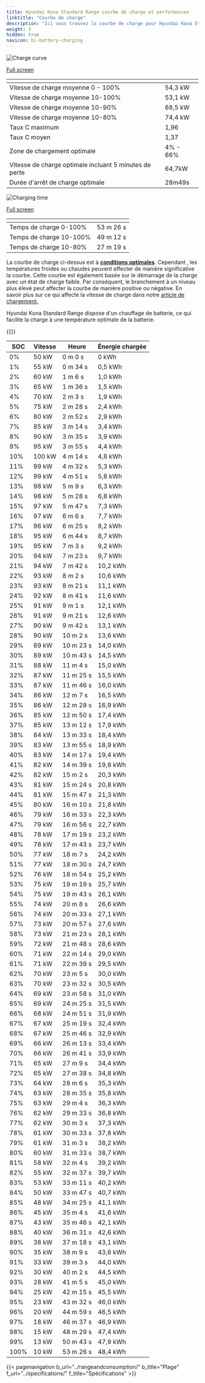 ```yaml
---
title: Hyundai Kona Standard Range courbe de charge et performances
linktitle: "Courbe de charge"
description: "Ici vous trouvez la courbe de charge pour Hyundai Kona Standard Range."
weight: 3
hidden: true
navicon: bi-battery-charging
---
```

<!-- markdownlint-disable MD033 -->
<!-- markdownlint-disable MD010 -->
<img src="/images/models/hyundai/kona/kona_standard_range/chargingcurve.svg" alt="Charge curve" class="img-fluid">

[Full screen](/images/models/hyundai/kona/kona_standard_range/chargingcurve.svg)


<div class="table-responsive">
<table class="table table-striped border">
	<thead>
		<tr>
			<th>
			</th>
			<th>
			</th>
		</tr>
	</thead>
	<tbody>
		<tr>
			<td>
				Vitesse de charge moyenne 0 - 100%
			</td>
			<td>
				54,3 kW
			</td>
		</tr>
		<tr>
			<td>
				Vitesse de charge moyenne 10-100%
			</td>
			<td>
				53,1 kW
			</td>
		</tr>
		<tr>
			<td>
				Vitesse de charge moyenne 10-90%
			</td>
			<td>
				68,5 kW
			</td>
		</tr>
		<tr>
			<td>
				Vitesse de charge moyenne 10-80%
			</td>
			<td>
				74,4 kW
			</td>
		</tr>
		<tr>
			<td>
				Taux C maximum
			</td>
			<td>
				1,96
			</td>
		</tr>
		<tr>
			<td>
				Taux C moyen
			</td>
			<td>
				1,37
			</td>
		</tr>
		<tr>
			<td>
				Zone de chargement optimale
			</td>
			<td>
				4% - 66%
			</td>
		</tr>
		<tr>
			<td>
				Vitesse de charge optimale incluant 5 minutes de perte
			</td>
			<td>
				64,7kW
			</td>
		</tr>
		<tr>
			<td>
				Durée d'arrêt de charge optimale
			</td>
			<td>
				28m49s
			</td>
		</tr>
	</tbody>
</table>
</div>
<img src="/images/models/hyundai/kona/kona_standard_range/chargingtime.svg" alt="Charging time" class="img-fluid">

[Full screen](/images/models/hyundai/kona/kona_standard_range/chargingtime.svg)
<div class="table-responsive">
<table class="table table-striped border">
	<thead>
		<tr>
			<th>
			</th>
			<th>
			</th>
		</tr>
	</thead>
	<tbody>
		<tr>
			<td>
				Temps de charge 0-100%
			</td>
			<td>
				 53 m 26 s
			</td>
		</tr>
		<tr>
			<td>
				Temps de charge 10-100%
			</td>
			<td>
				 49 m 12 s
			</td>
		</tr>
		<tr>
			<td>
				Temps de charge 10-80%
			</td>
			<td>
				 27 m 19 s
			</td>
		</tr>
	</tbody>
</table>
</div>


La courbe de charge ci-dessus est à **[conditions optimales](../../../../../technology/battery/charging/#temperature)**. Cependant , les températures froides ou chaudes peuvent affecter de manière significative la courbe. Cette courbe est également basée sur le démarrage de la charge avec un état de charge faible. Par conséquent, le branchement à un niveau plus élevé peut affecter la courbe de manière positive ou négative. En savoir plus sur ce qui affecte la vitesse de charge dans notre [article de chargement.](../../../../../technology/battery/charging/)


Hyundai Kona Standard Range dispose d'un chauffage de batterie, ce qui facilite la charge à une température optimale de la batterie.


{{<evkxdisplayaddarticle />}}
<div class="table-responsive">
<table class="table table-striped border">
	<thead>
		<tr>
			<th>
				SOC
			</th>
			<th>
				Vitesse
			</th>
			<th>
				Heure
			</th>
			<th>
				Énergie chargée
			</th>
		</tr>
	</thead>
	<tbody>
		<tr>
			<td>
				0%
			</td>
			<td>
				50 kW
			</td>
			<td>
				 0 m 0 s
			</td>
			<td>
				0 kWh
			</td>
		</tr>
		<tr>
			<td>
				1%
			</td>
			<td>
				55 kW
			</td>
			<td>
				 0 m 34 s
			</td>
			<td>
				0,5 kWh
			</td>
		</tr>
		<tr>
			<td>
				2%
			</td>
			<td>
				60 kW
			</td>
			<td>
				 1 m 6 s
			</td>
			<td>
				1,0 kWh
			</td>
		</tr>
		<tr>
			<td>
				3%
			</td>
			<td>
				65 kW
			</td>
			<td>
				 1 m 36 s
			</td>
			<td>
				1,5 kWh
			</td>
		</tr>
		<tr>
			<td>
				4%
			</td>
			<td>
				70 kW
			</td>
			<td>
				 2 m 3 s
			</td>
			<td>
				1,9 kWh
			</td>
		</tr>
		<tr>
			<td>
				5%
			</td>
			<td>
				75 kW
			</td>
			<td>
				 2 m 28 s
			</td>
			<td>
				2,4 kWh
			</td>
		</tr>
		<tr>
			<td>
				6%
			</td>
			<td>
				80 kW
			</td>
			<td>
				 2 m 52 s
			</td>
			<td>
				2,9 kWh
			</td>
		</tr>
		<tr>
			<td>
				7%
			</td>
			<td>
				85 kW
			</td>
			<td>
				 3 m 14 s
			</td>
			<td>
				3,4 kWh
			</td>
		</tr>
		<tr>
			<td>
				8%
			</td>
			<td>
				90 kW
			</td>
			<td>
				 3 m 35 s
			</td>
			<td>
				3,9 kWh
			</td>
		</tr>
		<tr>
			<td>
				9%
			</td>
			<td>
				95 kW
			</td>
			<td>
				 3 m 55 s
			</td>
			<td>
				4,4 kWh
			</td>
		</tr>
		<tr>
			<td>
				10%
			</td>
			<td>
				100 kW
			</td>
			<td>
				 4 m 14 s
			</td>
			<td>
				4,8 kWh
			</td>
		</tr>
		<tr>
			<td>
				11%
			</td>
			<td>
				99 kW
			</td>
			<td>
				 4 m 32 s
			</td>
			<td>
				5,3 kWh
			</td>
		</tr>
		<tr>
			<td>
				12%
			</td>
			<td>
				99 kW
			</td>
			<td>
				 4 m 51 s
			</td>
			<td>
				5,8 kWh
			</td>
		</tr>
		<tr>
			<td>
				13%
			</td>
			<td>
				98 kW
			</td>
			<td>
				 5 m 9 s
			</td>
			<td>
				6,3 kWh
			</td>
		</tr>
		<tr>
			<td>
				14%
			</td>
			<td>
				98 kW
			</td>
			<td>
				 5 m 28 s
			</td>
			<td>
				6,8 kWh
			</td>
		</tr>
		<tr>
			<td>
				15%
			</td>
			<td>
				97 kW
			</td>
			<td>
				 5 m 47 s
			</td>
			<td>
				7,3 kWh
			</td>
		</tr>
		<tr>
			<td>
				16%
			</td>
			<td>
				97 kW
			</td>
			<td>
				 6 m 6 s
			</td>
			<td>
				7,7 kWh
			</td>
		</tr>
		<tr>
			<td>
				17%
			</td>
			<td>
				96 kW
			</td>
			<td>
				 6 m 25 s
			</td>
			<td>
				8,2 kWh
			</td>
		</tr>
		<tr>
			<td>
				18%
			</td>
			<td>
				95 kW
			</td>
			<td>
				 6 m 44 s
			</td>
			<td>
				8,7 kWh
			</td>
		</tr>
		<tr>
			<td>
				19%
			</td>
			<td>
				95 kW
			</td>
			<td>
				 7 m 3 s
			</td>
			<td>
				9,2 kWh
			</td>
		</tr>
		<tr>
			<td>
				20%
			</td>
			<td>
				94 kW
			</td>
			<td>
				 7 m 23 s
			</td>
			<td>
				9,7 kWh
			</td>
		</tr>
		<tr>
			<td>
				21%
			</td>
			<td>
				94 kW
			</td>
			<td>
				 7 m 42 s
			</td>
			<td>
				10,2 kWh
			</td>
		</tr>
		<tr>
			<td>
				22%
			</td>
			<td>
				93 kW
			</td>
			<td>
				 8 m 2 s
			</td>
			<td>
				10,6 kWh
			</td>
		</tr>
		<tr>
			<td>
				23%
			</td>
			<td>
				93 kW
			</td>
			<td>
				 8 m 21 s
			</td>
			<td>
				11,1 kWh
			</td>
		</tr>
		<tr>
			<td>
				24%
			</td>
			<td>
				92 kW
			</td>
			<td>
				 8 m 41 s
			</td>
			<td>
				11,6 kWh
			</td>
		</tr>
		<tr>
			<td>
				25%
			</td>
			<td>
				91 kW
			</td>
			<td>
				 9 m 1 s
			</td>
			<td>
				12,1 kWh
			</td>
		</tr>
		<tr>
			<td>
				26%
			</td>
			<td>
				91 kW
			</td>
			<td>
				 9 m 21 s
			</td>
			<td>
				12,6 kWh
			</td>
		</tr>
		<tr>
			<td>
				27%
			</td>
			<td>
				90 kW
			</td>
			<td>
				 9 m 42 s
			</td>
			<td>
				13,1 kWh
			</td>
		</tr>
		<tr>
			<td>
				28%
			</td>
			<td>
				90 kW
			</td>
			<td>
				 10 m 2 s
			</td>
			<td>
				13,6 kWh
			</td>
		</tr>
		<tr>
			<td>
				29%
			</td>
			<td>
				89 kW
			</td>
			<td>
				 10 m 23 s
			</td>
			<td>
				14,0 kWh
			</td>
		</tr>
		<tr>
			<td>
				30%
			</td>
			<td>
				89 kW
			</td>
			<td>
				 10 m 43 s
			</td>
			<td>
				14,5 kWh
			</td>
		</tr>
		<tr>
			<td>
				31%
			</td>
			<td>
				88 kW
			</td>
			<td>
				 11 m 4 s
			</td>
			<td>
				15,0 kWh
			</td>
		</tr>
		<tr>
			<td>
				32%
			</td>
			<td>
				87 kW
			</td>
			<td>
				 11 m 25 s
			</td>
			<td>
				15,5 kWh
			</td>
		</tr>
		<tr>
			<td>
				33%
			</td>
			<td>
				87 kW
			</td>
			<td>
				 11 m 46 s
			</td>
			<td>
				16,0 kWh
			</td>
		</tr>
		<tr>
			<td>
				34%
			</td>
			<td>
				86 kW
			</td>
			<td>
				 12 m 7 s
			</td>
			<td>
				16,5 kWh
			</td>
		</tr>
		<tr>
			<td>
				35%
			</td>
			<td>
				86 kW
			</td>
			<td>
				 12 m 28 s
			</td>
			<td>
				16,9 kWh
			</td>
		</tr>
		<tr>
			<td>
				36%
			</td>
			<td>
				85 kW
			</td>
			<td>
				 12 m 50 s
			</td>
			<td>
				17,4 kWh
			</td>
		</tr>
		<tr>
			<td>
				37%
			</td>
			<td>
				85 kW
			</td>
			<td>
				 13 m 12 s
			</td>
			<td>
				17,9 kWh
			</td>
		</tr>
		<tr>
			<td>
				38%
			</td>
			<td>
				84 kW
			</td>
			<td>
				 13 m 33 s
			</td>
			<td>
				18,4 kWh
			</td>
		</tr>
		<tr>
			<td>
				39%
			</td>
			<td>
				83 kW
			</td>
			<td>
				 13 m 55 s
			</td>
			<td>
				18,9 kWh
			</td>
		</tr>
		<tr>
			<td>
				40%
			</td>
			<td>
				83 kW
			</td>
			<td>
				 14 m 17 s
			</td>
			<td>
				19,4 kWh
			</td>
		</tr>
		<tr>
			<td>
				41%
			</td>
			<td>
				82 kW
			</td>
			<td>
				 14 m 39 s
			</td>
			<td>
				19,8 kWh
			</td>
		</tr>
		<tr>
			<td>
				42%
			</td>
			<td>
				82 kW
			</td>
			<td>
				 15 m 2 s
			</td>
			<td>
				20,3 kWh
			</td>
		</tr>
		<tr>
			<td>
				43%
			</td>
			<td>
				81 kW
			</td>
			<td>
				 15 m 24 s
			</td>
			<td>
				20,8 kWh
			</td>
		</tr>
		<tr>
			<td>
				44%
			</td>
			<td>
				81 kW
			</td>
			<td>
				 15 m 47 s
			</td>
			<td>
				21,3 kWh
			</td>
		</tr>
		<tr>
			<td>
				45%
			</td>
			<td>
				80 kW
			</td>
			<td>
				 16 m 10 s
			</td>
			<td>
				21,8 kWh
			</td>
		</tr>
		<tr>
			<td>
				46%
			</td>
			<td>
				79 kW
			</td>
			<td>
				 16 m 33 s
			</td>
			<td>
				22,3 kWh
			</td>
		</tr>
		<tr>
			<td>
				47%
			</td>
			<td>
				79 kW
			</td>
			<td>
				 16 m 56 s
			</td>
			<td>
				22,7 kWh
			</td>
		</tr>
		<tr>
			<td>
				48%
			</td>
			<td>
				78 kW
			</td>
			<td>
				 17 m 19 s
			</td>
			<td>
				23,2 kWh
			</td>
		</tr>
		<tr>
			<td>
				49%
			</td>
			<td>
				78 kW
			</td>
			<td>
				 17 m 43 s
			</td>
			<td>
				23,7 kWh
			</td>
		</tr>
		<tr>
			<td>
				50%
			</td>
			<td>
				77 kW
			</td>
			<td>
				 18 m 7 s
			</td>
			<td>
				24,2 kWh
			</td>
		</tr>
		<tr>
			<td>
				51%
			</td>
			<td>
				77 kW
			</td>
			<td>
				 18 m 30 s
			</td>
			<td>
				24,7 kWh
			</td>
		</tr>
		<tr>
			<td>
				52%
			</td>
			<td>
				76 kW
			</td>
			<td>
				 18 m 54 s
			</td>
			<td>
				25,2 kWh
			</td>
		</tr>
		<tr>
			<td>
				53%
			</td>
			<td>
				75 kW
			</td>
			<td>
				 19 m 19 s
			</td>
			<td>
				25,7 kWh
			</td>
		</tr>
		<tr>
			<td>
				54%
			</td>
			<td>
				75 kW
			</td>
			<td>
				 19 m 43 s
			</td>
			<td>
				26,1 kWh
			</td>
		</tr>
		<tr>
			<td>
				55%
			</td>
			<td>
				74 kW
			</td>
			<td>
				 20 m 8 s
			</td>
			<td>
				26,6 kWh
			</td>
		</tr>
		<tr>
			<td>
				56%
			</td>
			<td>
				74 kW
			</td>
			<td>
				 20 m 33 s
			</td>
			<td>
				27,1 kWh
			</td>
		</tr>
		<tr>
			<td>
				57%
			</td>
			<td>
				73 kW
			</td>
			<td>
				 20 m 57 s
			</td>
			<td>
				27,6 kWh
			</td>
		</tr>
		<tr>
			<td>
				58%
			</td>
			<td>
				73 kW
			</td>
			<td>
				 21 m 23 s
			</td>
			<td>
				28,1 kWh
			</td>
		</tr>
		<tr>
			<td>
				59%
			</td>
			<td>
				72 kW
			</td>
			<td>
				 21 m 48 s
			</td>
			<td>
				28,6 kWh
			</td>
		</tr>
		<tr>
			<td>
				60%
			</td>
			<td>
				71 kW
			</td>
			<td>
				 22 m 14 s
			</td>
			<td>
				29,0 kWh
			</td>
		</tr>
		<tr>
			<td>
				61%
			</td>
			<td>
				71 kW
			</td>
			<td>
				 22 m 39 s
			</td>
			<td>
				29,5 kWh
			</td>
		</tr>
		<tr>
			<td>
				62%
			</td>
			<td>
				70 kW
			</td>
			<td>
				 23 m 5 s
			</td>
			<td>
				30,0 kWh
			</td>
		</tr>
		<tr>
			<td>
				63%
			</td>
			<td>
				70 kW
			</td>
			<td>
				 23 m 32 s
			</td>
			<td>
				30,5 kWh
			</td>
		</tr>
		<tr>
			<td>
				64%
			</td>
			<td>
				69 kW
			</td>
			<td>
				 23 m 58 s
			</td>
			<td>
				31,0 kWh
			</td>
		</tr>
		<tr>
			<td>
				65%
			</td>
			<td>
				69 kW
			</td>
			<td>
				 24 m 25 s
			</td>
			<td>
				31,5 kWh
			</td>
		</tr>
		<tr>
			<td>
				66%
			</td>
			<td>
				68 kW
			</td>
			<td>
				 24 m 51 s
			</td>
			<td>
				31,9 kWh
			</td>
		</tr>
		<tr>
			<td>
				67%
			</td>
			<td>
				67 kW
			</td>
			<td>
				 25 m 19 s
			</td>
			<td>
				32,4 kWh
			</td>
		</tr>
		<tr>
			<td>
				68%
			</td>
			<td>
				67 kW
			</td>
			<td>
				 25 m 46 s
			</td>
			<td>
				32,9 kWh
			</td>
		</tr>
		<tr>
			<td>
				69%
			</td>
			<td>
				66 kW
			</td>
			<td>
				 26 m 13 s
			</td>
			<td>
				33,4 kWh
			</td>
		</tr>
		<tr>
			<td>
				70%
			</td>
			<td>
				66 kW
			</td>
			<td>
				 26 m 41 s
			</td>
			<td>
				33,9 kWh
			</td>
		</tr>
		<tr>
			<td>
				71%
			</td>
			<td>
				65 kW
			</td>
			<td>
				 27 m 9 s
			</td>
			<td>
				34,4 kWh
			</td>
		</tr>
		<tr>
			<td>
				72%
			</td>
			<td>
				65 kW
			</td>
			<td>
				 27 m 38 s
			</td>
			<td>
				34,8 kWh
			</td>
		</tr>
		<tr>
			<td>
				73%
			</td>
			<td>
				64 kW
			</td>
			<td>
				 28 m 6 s
			</td>
			<td>
				35,3 kWh
			</td>
		</tr>
		<tr>
			<td>
				74%
			</td>
			<td>
				63 kW
			</td>
			<td>
				 28 m 35 s
			</td>
			<td>
				35,8 kWh
			</td>
		</tr>
		<tr>
			<td>
				75%
			</td>
			<td>
				63 kW
			</td>
			<td>
				 29 m 4 s
			</td>
			<td>
				36,3 kWh
			</td>
		</tr>
		<tr>
			<td>
				76%
			</td>
			<td>
				62 kW
			</td>
			<td>
				 29 m 33 s
			</td>
			<td>
				36,8 kWh
			</td>
		</tr>
		<tr>
			<td>
				77%
			</td>
			<td>
				62 kW
			</td>
			<td>
				 30 m 3 s
			</td>
			<td>
				37,3 kWh
			</td>
		</tr>
		<tr>
			<td>
				78%
			</td>
			<td>
				61 kW
			</td>
			<td>
				 30 m 33 s
			</td>
			<td>
				37,8 kWh
			</td>
		</tr>
		<tr>
			<td>
				79%
			</td>
			<td>
				61 kW
			</td>
			<td>
				 31 m 3 s
			</td>
			<td>
				38,2 kWh
			</td>
		</tr>
		<tr>
			<td>
				80%
			</td>
			<td>
				60 kW
			</td>
			<td>
				 31 m 33 s
			</td>
			<td>
				38,7 kWh
			</td>
		</tr>
		<tr>
			<td>
				81%
			</td>
			<td>
				58 kW
			</td>
			<td>
				 32 m 4 s
			</td>
			<td>
				39,2 kWh
			</td>
		</tr>
		<tr>
			<td>
				82%
			</td>
			<td>
				55 kW
			</td>
			<td>
				 32 m 37 s
			</td>
			<td>
				39,7 kWh
			</td>
		</tr>
		<tr>
			<td>
				83%
			</td>
			<td>
				53 kW
			</td>
			<td>
				 33 m 11 s
			</td>
			<td>
				40,2 kWh
			</td>
		</tr>
		<tr>
			<td>
				84%
			</td>
			<td>
				50 kW
			</td>
			<td>
				 33 m 47 s
			</td>
			<td>
				40,7 kWh
			</td>
		</tr>
		<tr>
			<td>
				85%
			</td>
			<td>
				48 kW
			</td>
			<td>
				 34 m 25 s
			</td>
			<td>
				41,1 kWh
			</td>
		</tr>
		<tr>
			<td>
				86%
			</td>
			<td>
				45 kW
			</td>
			<td>
				 35 m 4 s
			</td>
			<td>
				41,6 kWh
			</td>
		</tr>
		<tr>
			<td>
				87%
			</td>
			<td>
				43 kW
			</td>
			<td>
				 35 m 46 s
			</td>
			<td>
				42,1 kWh
			</td>
		</tr>
		<tr>
			<td>
				88%
			</td>
			<td>
				40 kW
			</td>
			<td>
				 36 m 31 s
			</td>
			<td>
				42,6 kWh
			</td>
		</tr>
		<tr>
			<td>
				89%
			</td>
			<td>
				38 kW
			</td>
			<td>
				 37 m 18 s
			</td>
			<td>
				43,1 kWh
			</td>
		</tr>
		<tr>
			<td>
				90%
			</td>
			<td>
				35 kW
			</td>
			<td>
				 38 m 9 s
			</td>
			<td>
				43,6 kWh
			</td>
		</tr>
		<tr>
			<td>
				91%
			</td>
			<td>
				33 kW
			</td>
			<td>
				 39 m 3 s
			</td>
			<td>
				44,0 kWh
			</td>
		</tr>
		<tr>
			<td>
				92%
			</td>
			<td>
				30 kW
			</td>
			<td>
				 40 m 2 s
			</td>
			<td>
				44,5 kWh
			</td>
		</tr>
		<tr>
			<td>
				93%
			</td>
			<td>
				28 kW
			</td>
			<td>
				 41 m 5 s
			</td>
			<td>
				45,0 kWh
			</td>
		</tr>
		<tr>
			<td>
				94%
			</td>
			<td>
				25 kW
			</td>
			<td>
				 42 m 15 s
			</td>
			<td>
				45,5 kWh
			</td>
		</tr>
		<tr>
			<td>
				95%
			</td>
			<td>
				23 kW
			</td>
			<td>
				 43 m 32 s
			</td>
			<td>
				46,0 kWh
			</td>
		</tr>
		<tr>
			<td>
				96%
			</td>
			<td>
				20 kW
			</td>
			<td>
				 44 m 59 s
			</td>
			<td>
				46,5 kWh
			</td>
		</tr>
		<tr>
			<td>
				97%
			</td>
			<td>
				18 kW
			</td>
			<td>
				 46 m 37 s
			</td>
			<td>
				46,9 kWh
			</td>
		</tr>
		<tr>
			<td>
				98%
			</td>
			<td>
				15 kW
			</td>
			<td>
				 48 m 29 s
			</td>
			<td>
				47,4 kWh
			</td>
		</tr>
		<tr>
			<td>
				99%
			</td>
			<td>
				13 kW
			</td>
			<td>
				 50 m 43 s
			</td>
			<td>
				47,9 kWh
			</td>
		</tr>
		<tr>
			<td>
				100%
			</td>
			<td>
				10 kW
			</td>
			<td>
				 53 m 26 s
			</td>
			<td>
				48,4 kWh
			</td>
		</tr>
	</tbody>
</table>
</div>


{{< pagenavigation b_url="../rangeandconsumption/" b_title="Plage" f_url="../specifications/" f_title="Spécifications" >}}
